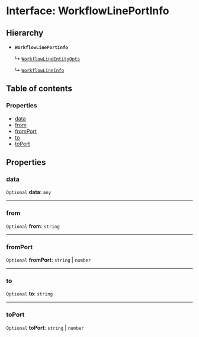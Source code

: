 # Interface: WorkflowLinePortInfo

## Hierarchy

* **`WorkflowLinePortInfo`**

  ↳ [`WorkflowLineEntityOpts`](/en/auto-docs/free-layout-core/interfaces/WorkflowLineEntityOpts.md)

  ↳ [`WorkflowLineInfo`](/en/auto-docs/free-layout-core/interfaces/WorkflowLineInfo.md)

## Table of contents

### Properties

* [data](/en/auto-docs/free-layout-core/interfaces/WorkflowLinePortInfo.md#data)
* [from](/en/auto-docs/free-layout-core/interfaces/WorkflowLinePortInfo.md#from)
* [fromPort](/en/auto-docs/free-layout-core/interfaces/WorkflowLinePortInfo.md#fromport)
* [to](/en/auto-docs/free-layout-core/interfaces/WorkflowLinePortInfo.md#to)
* [toPort](/en/auto-docs/free-layout-core/interfaces/WorkflowLinePortInfo.md#toport)

## Properties

### data

`Optional` **data**: `any`

***

### from

`Optional` **from**: `string`

***

### fromPort

`Optional` **fromPort**: `string` | `number`

***

### to

`Optional` **to**: `string`

***

### toPort

`Optional` **toPort**: `string` | `number`
